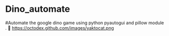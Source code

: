 # Dino_automate
#Automate the google dino game using python pyautogui and pillow module .
:eyes:
https://octodex.github.com/images/yaktocat.png
